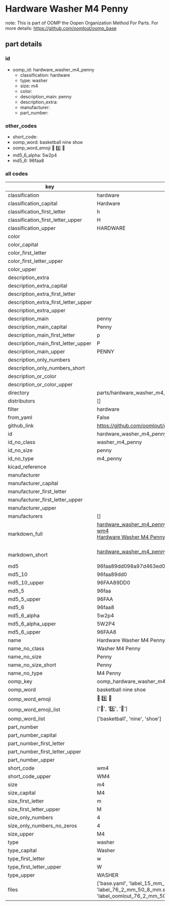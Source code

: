 # Hardware Washer M4 Penny  

note: This is part of OOMP the Oopen Organization Method For Parts. For more details: https://github.com/oomlout/oomp_base

##  part details





### id
* oomp_id: hardware_washer_m4_penny
  * classification: hardware
  * type: washer
  * size: m4
  * color: 
  * description_main: penny
  * description_extra: 
  * manufacturer: 
  * part_number: 

### other_codes
* short_code: 
* oomp_word: basketball nine shoe
* oomp_word_emoji :basketball: :nine: :shoe:
* md5_6_alpha: 5w2p4
* md5_6: 96faa8

### all codes 
| key | value |  
| --- | --- |  
| classification | hardware |  
| classification_capital | Hardware |  
| classification_first_letter | h |  
| classification_first_letter_upper | H |  
| classification_upper | HARDWARE |  
| color |  |  
| color_capital |  |  
| color_first_letter |  |  
| color_first_letter_upper |  |  
| color_upper |  |  
| description_extra |  |  
| description_extra_capital |  |  
| description_extra_first_letter |  |  
| description_extra_first_letter_upper |  |  
| description_extra_upper |  |  
| description_main | penny |  
| description_main_capital | Penny |  
| description_main_first_letter | p |  
| description_main_first_letter_upper | P |  
| description_main_upper | PENNY |  
| description_only_numbers |  |  
| description_only_numbers_short |   |  
| description_or_color |   |  
| description_or_color_upper |   |  
| directory | parts/hardware_washer_m4_penny |  
| distributors | [] |  
| filter | hardware |  
| from_yaml | False |  
| github_link | https://github.com/oomlout/oomlout_oomp_part_src/tree/main/parts/hardware_washer_m4_penny/working |  
| id | hardware_washer_m4_penny |  
| id_no_class | washer_m4_penny |  
| id_no_size | penny |  
| id_no_type | m4_penny |  
| kicad_reference |  |  
| manufacturer |  |  
| manufacturer_capital |  |  
| manufacturer_first_letter |  |  
| manufacturer_first_letter_upper |  |  
| manufacturer_upper |  |  
| manufacturers | [] |  
| markdown_full | [hardware_washer_m4_penny](https://github.com/oomlout/oomlout_oomp_part_src/tree/main/parts/hardware_washer_m4_penny/working)<br>[wm4](https://github.com/oomlout/oomlout_oomp_part_src/tree/main/parts/hardware_washer_m4_penny/working)<br>[Hardware Washer M4 Penny](https://github.com/oomlout/oomlout_oomp_part_src/tree/main/parts/hardware_washer_m4_penny/working)<br><br> |  
| markdown_short | [hardware_washer_m4_penny](https://github.com/oomlout/oomlout_oomp_part_src/tree/main/parts/hardware_washer_m4_penny/working)<br><br> |  
| md5 | 96faa89dd098a97d463ed05abbc230d2 |  
| md5_10 | 96faa89dd0 |  
| md5_10_upper | 96FAA89DD0 |  
| md5_5 | 96faa |  
| md5_5_upper | 96FAA |  
| md5_6 | 96faa8 |  
| md5_6_alpha | 5w2p4 |  
| md5_6_alpha_upper | 5W2P4 |  
| md5_6_upper | 96FAA8 |  
| name | Hardware Washer M4 Penny |  
| name_no_class | Washer M4 Penny |  
| name_no_size | Penny |  
| name_no_size_short | Penny |  
| name_no_type | M4 Penny |  
| oomp_key | oomp_hardware_washer_m4_penny |  
| oomp_word | basketball nine shoe |  
| oomp_word_emoji | :basketball: :nine: :shoe: |  
| oomp_word_emoji_list | [':basketball:', ':nine:', ':shoe:'] |  
| oomp_word_list | ['basketball', 'nine', 'shoe'] |  
| part_number |  |  
| part_number_capital |  |  
| part_number_first_letter |  |  
| part_number_first_letter_upper |  |  
| part_number_upper |  |  
| short_code | wm4 |  
| short_code_upper | WM4 |  
| size | m4 |  
| size_capital | M4 |  
| size_first_letter | m |  
| size_first_letter_upper | M |  
| size_only_numbers | 4 |  
| size_only_numbers_no_zeros | 4 |  
| size_upper | M4 |  
| type | washer |  
| type_capital | Washer |  
| type_first_letter | w |  
| type_first_letter_upper | W |  
| type_upper | WASHER |  
| files | ['base.yaml', 'label_15_mm_30_mm.pdf', 'label_15_mm_30_mm.svg', 'label_76_2_mm_50_8_mm.pdf', 'label_76_2_mm_50_8_mm.svg', 'label_oomlout_76_2_mm_50_8_mm.pdf', 'label_oomlout_76_2_mm_50_8_mm.svg', 'readme.md', 'working.json', 'working.yaml'] |  
